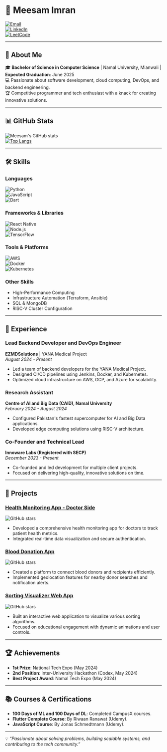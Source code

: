 # 💼 Meesam Imran  
[![Email](https://img.shields.io/badge/Email-meesamimran1042%40gmail.com-red?style=flat-square&logo=gmail&logoColor=white)](mailto:meesamimran1042@gmail.com)  
[![LinkedIn](https://img.shields.io/badge/LinkedIn-MeesamImran-blue?style=flat-square&logo=linkedin&logoColor=white)](https://www.linkedin.com/in/meesam-imran-9b2780235/)  
[![LeetCode](https://img.shields.io/badge/LeetCode-Meesam1214-orange?style=flat-square&logo=leetcode)](https://leetcode.com/u/Meesam1214/)  

---

## 🚀 About Me  
🎓 **Bachelor of Science in Computer Science** | Namal University, Mianwali | **Expected Graduation**: June 2025  
💻 Passionate about software development, cloud computing, DevOps, and backend engineering.  
🏆 Competitive programmer and tech enthusiast with a knack for creating innovative solutions.  

---

## 📊 GitHub Stats  
![Meesam's GitHub stats](https://github-readme-stats.vercel.app/api?username=Meesam-12321&show_icons=true&theme=radical)  
[![Top Langs](https://github-readme-stats.vercel.app/api/top-langs/?username=Meesam-12321&layout=compact&theme=radical)](https://github.com/anuraghazra/github-readme-stats)

---

## 🛠️ Skills  
### **Languages**  
![Python](https://img.shields.io/badge/Python-3776AB?style=flat-square&logo=python&logoColor=white)  
![JavaScript](https://img.shields.io/badge/JavaScript-F7DF1E?style=flat-square&logo=javascript&logoColor=black)  
![Dart](https://img.shields.io/badge/Dart-0175C2?style=flat-square&logo=dart&logoColor=white)

### **Frameworks & Libraries**  
![React Native](https://img.shields.io/badge/React_Native-20232A?style=flat-square&logo=react&logoColor=61DAFB)  
![Node.js](https://img.shields.io/badge/Node.js-43853D?style=flat-square&logo=node.js&logoColor=white)  
![TensorFlow](https://img.shields.io/badge/TensorFlow-FF6F00?style=flat-square&logo=tensorflow&logoColor=white)  

### **Tools & Platforms**  
![AWS](https://img.shields.io/badge/AWS-232F3E?style=flat-square&logo=amazon-aws&logoColor=white)  
![Docker](https://img.shields.io/badge/Docker-2496ED?style=flat-square&logo=docker&logoColor=white)  
![Kubernetes](https://img.shields.io/badge/Kubernetes-326CE5?style=flat-square&logo=kubernetes&logoColor=white)  

### **Other Skills**  
- High-Performance Computing  
- Infrastructure Automation (Terraform, Ansible)  
- SQL & MongoDB  
- RISC-V Cluster Configuration  

---

## 💼 Experience  
### Lead Backend Developer and DevOps Engineer  
**EZMDSolutions** | YANA Medical Project  
*August 2024 - Present*  
- Led a team of backend developers for the YANA Medical Project.  
- Designed CI/CD pipelines using Jenkins, Docker, and Kubernetes.  
- Optimized cloud infrastructure on AWS, GCP, and Azure for scalability.  

### Research Assistant  
**Centre of AI and Big Data (CAID), Namal University**  
*February 2024 - August 2024*  
- Configured Pakistan's fastest supercomputer for AI and Big Data applications.  
- Developed edge computing solutions using RISC-V architecture.  

### Co-Founder and Technical Lead  
**Innoware Labs (Registered with SECP)**  
*December 2023 - Present*  
- Co-founded and led development for multiple client projects.  
- Focused on delivering high-quality, innovative solutions on time.  

---

## 🌟 Projects  

### [Health Monitoring App - Doctor Side](https://github.com/Meesam-12321/Health-Monitoring-App-Doctor-Side.git)  
![GitHub stars](https://img.shields.io/github/stars/Meesam-12321/Health-Monitoring-App-Doctor-Side?style=social)  
- Developed a comprehensive health monitoring app for doctors to track patient health metrics.  
- Integrated real-time data visualization and secure authentication.  

### [Blood Donation App](https://github.com/Meesam-12321/Blood-Donation-App.git)  
![GitHub stars](https://img.shields.io/github/stars/Meesam-12321/Blood-Donation-App?style=social)  
- Created a platform to connect blood donors and recipients efficiently.  
- Implemented geolocation features for nearby donor searches and notification alerts.  

### [Sorting Visualizer Web App](https://github.com/Meesam-12321/Sorting-Visualizer-Web-App.git)  
![GitHub stars](https://img.shields.io/github/stars/Meesam-12321/Sorting-Visualizer-Web-App?style=social)  
- Built an interactive web application to visualize various sorting algorithms.  
- Focused on educational engagement with dynamic animations and user controls.  

---

## 🏆 Achievements  
- **1st Prize**: National Tech Expo (May 2024)  
- **2nd Position**: Inter-University Hackathon (Codex, May 2024)  
- **Best Project Award**: Namal Tech Expo (May 2024)  

---

## 📚 Courses & Certifications  
- **100 Days of ML and 100 Days of DL**: Completed CampusX courses.  
- **Flutter Complete Course**: By Riwaan Ranawat (Udemy).  
- **JavaScript Course**: By Jonas Schmedtmann (Udemy).  

---

💡 *“Passionate about solving problems, building scalable systems, and contributing to the tech community.”*  
